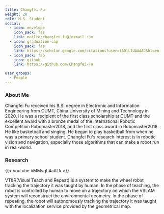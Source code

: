 ```yaml
---
title: Changfei Fu
weight: 20
role: M.S. Student
social:
  - icon: envelope 
    icon_pack: fas
    link: mailto:changfei_fu@foxmail.com
  - icon: graduation-cap 
    icon_pack: fas
    link: https://scholar.google.com/citations?user=tADlL1UAAAAJ&hl=en
  - icon_pack: fab
    icon: github
    link: https://github.com/Changfei-Fu

user_groups:
  - People
---
```

### About Me
Changfei Fu received his B.S. degree in Electronic and Information Engineering from CUMT, China University of Mining and Technology in 2020. He was a recipient  of the first class scholarship at CUMT and the excellent award with a bronze medal of the international Robotic Competition Robomaster2018, and the first class award in Robomaster2018. He like basketball and singing. He began to play basketball from when he was a primary school student. Changfei Fu's research interest is in robotic vision and navigation, especially those algorithms that can make a robot run in real-world.

### Research
{{< youtube bMMvqL4aALk >}}

VT&R(Visual Teach and Repeat) is a system to make the wheel robot tracking the trajectory it was taught by human. In the phase of teaching, the robot is controlled by human to move on a trajectory on which the VSLAM system will reconstruct the environmental geometry. In the phase of repeating, the robot will autonomously tracking the trajectory it was taught with the localization service provided by the geometrical map.




